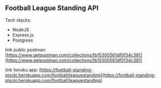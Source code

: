 ## Football League Standing API

Tech stacks: 
- NodeJS
- Express.js
- Postgress

link public postman:
[https://www.getpostman.com/collections/fb15300561df0f34c381](https://www.getpostman.com/collections/fb15300561df0f34c381)

link heroku app:
[https://football-standing-piscki.herokuapp.com/football/leaguestanding](https://football-standing-piscki.herokuapp.com/football/leaguestanding)